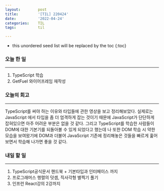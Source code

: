 ```yaml
---
layout:        post
title:         '[TIL] 220424'
date:          '2022-04-24'
categories:    TIL
tags:          til

---
```


<!--more-->

* this unordered seed list will be replaced by the toc
{:toc}


### 오늘 한 일 
---
 1. TypeScript 학습 
 2.  GetFuel 와이어프레임 재작성 

### 오늘의 회고 
--- 
TypeScript를 써야 하는 이유와 타입들에 관한 영상을 보고 정리해보았다. 실제로는 JavaScript
에서 타입을 좀 더 엄격하게 잡는 것이기 때문에 JavaScript가 단단하게 잡혀있으면 아주 어려운 부분은 없을 것 같다. 그리고 TypeScript를 학습한 사람들이 DOM에 대한 기본기를 되돌아볼 수 있게 되었다고 했는데 나 또한 DOM 학습 시 약한 모습을 보여왔기에 DOM과 더불어 JavaScript 기존에 정리해놓은 것들을 빠르게 훑어보면서 학습해 나가면 좋을 것 같다.

### 내일 할 일 
--- 

 1. TypeScript공식문서 핸드북 + 기본타입과 인터페이스 까지 
 2. 프로그래머스 행렬의 덧셈, 직사각형 별찍기 풀기
 3. 인프런 React강의 2강까지